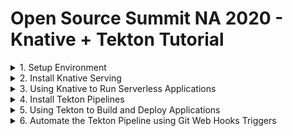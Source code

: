 # Open Source Summit NA 2020 - Knative + Tekton Tutorial

<details><summary>1. Setup Environment</summary>

## 1. Setup Environment

### Tools
- Kubernetes Cluster
    - Get a free Kubernetes cluster on [IBM Cloud](https://cloud.ibm.com), also check out the booth at OSS-NA IBM booth during the conference how to get $200 credit.
    - You can use other kubernetes cluster like [minikube](https://minikube.sigs.k8s.io) or [kind](https://kind.sigs.k8s.io/)
- [Kubernetes CLI]() `kubectl`
- [Knative CLI](https://knative.dev/docs/install/install-kn/) `kn`
- [Tekton CLI](https://github.com/tektoncd/cli#installing-tkn) `tkn`
- [Hey CLI](https://github.com/rakyll/hey#installation) `hey`

### Accounts
- [GitHub](https://github.com/)
- [Dockerhub](https://hub.docker.com/)

### Setup kubectl access

If using IBM Kubernetes FREE cluster
1. Select cluster from IBM Cloud console
1. Click the drop down Action menu on the top right and select **Connect via CLI** and follow the commands.
1. Log in to your IBM Cloud account
    ```sh
    ibmcloud login -a cloud.ibm.com -r <REGION> -g <IAM_RESOURCE_GROUP>
    ```
1. Set the Kubernetes context
    ```sh
    ibmcloud ks cluster config -c mycluster
    ```
1. Verify that you can connect to your cluster.
    ```sh
    kubectl version 
    ```
    Output should show the version of Kubernetes like this:
    ```
    kubectl version --short
    Client Version: v1.18.3
    Server Version: v1.18.3+IKS
    ```

### Setup Git

1. Fork this repository https://github.com/csantanapr/knative-tekton
1. Set the environment variable `GIT_REPO_URL` to the url of your fork, not mine. And your Git username `GIT_USERNAME`
    ```sh
    GIT_REPO_URL='https://github.com/REPLACEME/knative-tekton'
    GIT_USERNAME='REPLACE_WITH_USERNAME_FOR_AUTH'
    ```
1. Clone the repository and change directory
    ```sh
    git clone $GIT_REPO_URL
    cd knative-tekton
    ```
1. Generate [GitHub new token](https://github.com/settings/tokens). 
1. Make sure that **repo** and **admin:repo_hook** are seleted 
    <!--TODO: double check what are the minimum access for this tutorial -->
1. Set the following environment variables
    ```sh
    GIT_ACCESS_TOKEN='REPLACEME_TOKEN_VALUE'
    ```

### Setup Container Registry

1. Set the environment variables `REGISTRY_SERVER`, `REGISTRY_NAMESPACE` and `REGISTRY_PASSWORD`, The `REGISTRY_NAMESPACE` most likely would be your dockerhub username. For Dockerhub use `docker.io` as the value for ` 
    ```sh
    REGISTRY_SERVER='docker.io'
    REGISTRY_NAMESPACE='REPLACEME_DOCKER_USERNAME_VALUE'
    REGISTRY_PASSWORD='REPLACEME_DOCKER_PASSWORD'
    ```
</details>

<details><summary>2. Install Knative Serving</summary>

## 2. Install Knative Serving

1. Install Knative Serving in namespace `knative-serving`
    ```sh
    kubectl apply --filename https://github.com/knative/serving/releases/download/v0.15.1/serving-crds.yaml

    kubectl apply --filename https://github.com/knative/serving/releases/download/v0.15.1/serving-core.yaml
    ```
1. Install Knative Layer kourier in namespace `kourier-system`
    ```
    kubectl apply --filename https://github.com/knative/net-kourier/releases/download/v0.15.0/kourier.yaml
    ```
1. Set the environment variable `EXTERNAL_IP` to External IP Address of the Worker Node
    ```sh
    EXTERNAL_IP=$(kubectl get nodes -o jsonpath='{.items[0].status.addresses[?(@.type=="ExternalIP")].address}')
    echo EXTERNAL_IP=$EXTERNAL_IP
    ```
2. Set the environment variable `KNATIVE_DOMAIN` as the DNS domain using `nip.io`
    ```sh
    KNATIVE_DOMAIN="$EXTERNAL_IP.nip.io"
    echo KNATIVE_DOMAIN=$KNATIVE_DOMAIN
    ```
1. Configure DNS for Knative Serving
    ```sh
    kubectl patch configmap -n knative-serving config-domain -p "{\"data\": {\"$KNATIVE_DOMAIN\": \"\"}}"
    ```
1. Configure Kourier to listen on External IP
    ```sh
    cat <<EOF | kubectl apply -f -
    apiVersion: v1
    kind: Service
    metadata:
      name: kourier-ingress
      namespace: kourier-system
      labels:
        networking.knative.dev/ingress-provider: kourier
    spec:
      ports:
      - name: http2
        port: 80
        protocol: TCP
        targetPort: 8080
      - name: https
        port: 443
        protocol: TCP
        targetPort: 8443
      selector:
        app: 3scale-kourier-gateway
      type: NodePort
      externalIPs:
        - $EXTERNAL_IP
    EOF
    kubectl get svc -n kourier-system kourier-ingress
    ```
1. Configure Knative to use Kourier
    ```sh
    kubectl patch configmap/config-network \
      --namespace knative-serving \
      --type merge \
      --patch '{"data":{"ingress.class":"kourier.ingress.networking.knative.dev"}}'
    ```

</details>

<details><summary>3. Using Knative to Run Serverless Applications</summary>

## Using Knative to Run Serverless Applications

1. Set the environment variable `BASE_URL` to the kubernetes namespace with Domain name `<namespace>.<domainname>`
    ```sh
    SUB_DOMAIN="$(kubectl config view --minify --output 'jsonpath={..namespace}').$KNATIVE_DOMAIN"
    echo SUB_DOMAIN=$SUB_DOMAIN
    ```
1. Using the Knative CLI `kn` deploy an application usig a Container Image
    ```sh
    kn service create hello --image gcr.io/knative-samples/helloworld-go
    ```
1. You can see list your service
    ```sh
    kn service list hello
    ```
1. Use curl to invoke the Application
    ```sh
    curl hello.$SUB_DOMAIN
    ```
    It should print
    ```
    Hello World!
    ```
1. You can watch the pods and see how they scale down to zero after http traffic stops to the url
    ```
    kubectl get pod -l serving.knative.dev/service=hello -w
    ```

    Output should look like this:
    ```
    NAME                                     READY   STATUS
    hello-r4vz7-deployment-c5d4b88f7-ks95l   2/2     Running
    hello-r4vz7-deployment-c5d4b88f7-ks95l   2/2     Terminating
    hello-r4vz7-deployment-c5d4b88f7-ks95l   1/2     Terminating
    hello-r4vz7-deployment-c5d4b88f7-ks95l   0/2     Terminating
    ```

    Try to access the url again, and you will see the new pods running again.
    ```
    NAME                                     READY   STATUS
    hello-r4vz7-deployment-c5d4b88f7-rr8cd   0/2     Pending
    hello-r4vz7-deployment-c5d4b88f7-rr8cd   0/2     ContainerCreating
    hello-r4vz7-deployment-c5d4b88f7-rr8cd   1/2     Running
    hello-r4vz7-deployment-c5d4b88f7-rr8cd   2/2     Running
    ```
    Some people call this **Serverless** 🎉 🌮 🔥

## Using the kn CLI

1. Update the service hello with a new environment variable `TARGET`
    ```sh
    kn service update hello --env TARGET="World from v1" 
    ```
1. Now invoke the service
    ```sh
    curl hello.$SUB_DOMAIN
    ```
    It should print
    ```
    Hello World from v1!
    ```

## Traffic Splitting

1. Update the service hello by updating the environment variable `TARGET`, tag the previous version `v1`, send 25% traffic to this new version and leaving 75% of the traffic to `v1`
    ```sh
    kn service update hello \
     --env TARGET="Knative from v2" \
     --tag $(kubectl get ksvc hello --template='{{.status.latestReadyRevisionName}}')=v1 \
     --traffic v1=75,@latest=25
    ```
1. Describe the service to see the traffic split details
    ```sh
    kn service describe  hello
    ```
    Should print this
    ```
    Name:       hello
    Namespace:  debug
    Age:        6m
    URL:        http://hello.$SUB_DOMAIN

    Revisions:  
      25%  @latest (hello-mshgs-3) [3] (26s)
            Image:  gcr.io/knative-samples/helloworld-go (pinned to 5ea96b)
      75%  hello-tgzmt-2 #v1 [2] (6m)
            Image:  gcr.io/knative-samples/helloworld-go (pinned to 5ea96b)

    Conditions:  
      OK TYPE                   AGE REASON
      ++ Ready                  21s 
      ++ ConfigurationsReady    24s 
      ++ RoutesReady            21s 
    ```
1. Invoke the service usign a while loop you will see the message `Hello Knative from v2` 25% of the time
    ```sh
    while true; do
    curl hello.$SUB_DOMAIN 
    done
    ```
    Should print this
    ```
    Hello World from v1!
    Hello Knative from v2!
    Hello World from v1!
    Hello World from v1!
    ```
1. Update the service this time dark launch new version `v3` on a specific url, zero traffic will go to this version from the main url of the service
    ```sh
    kn service update hello \
        --env TARGET="OSS NA 2020 from v3" \
        --tag $(kubectl get ksvc hello --template='{{.status.latestReadyRevisionName}}')=v2 \
        --tag @latest=v3 \
        --traffic v1=75,v2=25,@latest=0
    ```
1. The latest version of the service is only available url prefix `v3-`, go ahead and invoke the latest directly.
    ```sh
    curl v3-hello.$SUB_DOMAIN
    ```
    It shoud print this
    ```
    Hello OSS NA from v3!
    ```
1. We are happy with our secret new version of the application, latest make it live to 100% of the user on the default url
    ```sh
    kn service update hello --traffic @latest=100
    ```
1. If we invoke the service in a loop you will see that 100% of the traffic is directed to version `v3` of our application
    ```sh
    while true; do
    curl hello.$SUB_DOMAIN 
    done
    ```
    Should print this
    ```
    Hello OSS NA 2020 from v3!
    Hello OSS NA 2020 from v3!
    Hello OSS NA 2020 from v3!
    Hello OSS NA 2020 from v3!
    ```
1. By using tags the custom urls with tag prefix are still available, in case you want to access an old revision of the application
    ```sh
    curl v1-hello.$SUB_DOMAIN 
    curl v2-hello.$SUB_DOMAIN 
    curl v3-hello.$SUB_DOMAIN 
    ```
    It should print
    ```
    Hello World from v1!
    Hello Knative from v2!
    Hello OSS NA 2020 from v3!
    ```
1. Now that you have your service configure and deploy, you want to reproduce this using a kubernetes manifest using YAML in a different namespace or cluster. You can define your Knative service using the following YAML you can use the command `kn service export`
    <details><summary>Show me the YAML</summary>

    ```yaml
    ---
    apiVersion: serving.knative.dev/v1
    kind: Service
    metadata:
      name: hello
    spec:
      template:
        metadata:
          name: hello-v1
        spec:
          containers:
            - env:
                - name: TARGET
                  value: World from v1
              image: gcr.io/knative-samples/helloworld-go
    ---
    apiVersion: serving.knative.dev/v1
    kind: Service
    metadata:
      name: hello
    spec:
      template:
        metadata:
          name: hello-v2
        spec:
          containers:
            - env:
                - name: TARGET
                  value: Knative from v2
              image: gcr.io/knative-samples/helloworld-go
    ---
    apiVersion: serving.knative.dev/v1
    kind: Service
    metadata:
      name: hello
    spec:
      template:
        metadata:
          name: hello-v3
        spec:
          containers:
            - env:
                - name: TARGET
                  value: OSS NA 2020 from v3
              image: gcr.io/knative-samples/helloworld-go
      traffic:
        - latestRevision: false
          percent: 0
          revisionName: hello-v1
          tag: v1
        - latestRevision: false
          percent: 0
          revisionName: hello-v2
          tag: v2
        - latestRevision: true
          percent: 100
          tag: v3
    ```
    </details>

    If you want to deploy usign YAML, delete the Application with `kn` and redeploy with `kubectl`
    ```sh
    kn delete service hello
    kubectl apply -f ./knative/v1v2v3.yaml
    ```
1. Delete the Application and all it's revisions
    ```sh
    kn service delete hello
    ```

</details>

<details><summary>4. Install Tekton Pipelines</summary>

## 4. Install Tekton

1. Install Tekton Pipelines in namespace `tekton-pipelines`
    ```sh
    kubectl apply --filename https://storage.googleapis.com/tekton-releases/pipeline/previous/v0.13.2/release.yaml
    ```

1. Install Tekton Dashboard in namespace `tekton-pipelines` (Optional)
    ```sh
    kubectl apply --filename https://github.com/tektoncd/dashboard/releases/download/v0.7.0/tekton-dashboard-release.yaml
    ```
    To access the dashboard you can configure a service with `NodePort`
    ```sh
    kubectl expose service tekton-dashboard --name tekton-dashboard-ingress --type=NodePort -n tekton-pipelines
    ```
    Set an environment variable `TEKTON_DASHBOARD_URL` with the url to access the Dashboard
    ```sh
    EXTERNAL_IP=$(kubectl get nodes -o jsonpath='{.items[0].status.addresses[?(@.type=="ExternalIP")].address}')
    TEKTON_DASHBOARD_NODEPORT=$(kubectl get svc tekton-dashboard-ingress -n tekton-pipelines -o jsonpath='{.spec.ports[0].nodePort}')
    TEKTON_DASHBOARD_URL=http://$EXTERNAL_IP:$TEKTON_DASHBOARD_NODEPORT
    echo TEKTON_DASHBOARD_URL=$TEKTON_DASHBOARD_URL
    ```

</details>

<details><summary>5. Using Tekton to Build and Deploy Applications</summary>

## Using Tekton to Build Applications

- Tekton helps create composable DevOps Automation by putting together **Tasks**, and **Pipelines**

<details><summary>5.1 Configure Access for Tekton</summary>

### 5.1 Configure Access for Tekto

1. In this repository we have a sample application, you can see the source code in [src/app.js](./src//app.js) This application is using JavaScript to implement a web server, but you can use any language you want.
    ```javascript
    const app = require("express")()
    const server = require("http").createServer(app)
    const port = process.env.PORT || "8080"
    const message = process.env.MESSAGE || 'Hello World'

    app.get('/', (req, res) => res.send(message))
    server.listen(port, function () {
        console.log(`App listening on ${port}`)
    });
    ```
1. We need to package our application in a Container Image and store this Image in a Container Registry. Since we are going to need to create secrets with the registry credentials we are going to create a ServiceAccount `pipelines` with the associated secret `regcred`. Make sure you setup your container credentials as environment variables. Checkout the [Setup Container Registry](#setup-container-registry) in the Setup Environment section on this tutorial. This commands will print your credentials make sure no one is looking over, the printed command is what you need to run.
    ```sh
    echo kubectl create secret docker-registry regcred \
      --docker-server=\'${REGISTRY_SERVER}\' \
      --docker-username=\'${REGISTRY_NAMESPACE}\' \
      --docker-password=\'${REGISTRY_PASSWORD}\'
    echo "Run the previous command manually ^ this avoids problems with charaters in the shell"
    ```
    NOTE: If you password have some characters that are interpreted by the shell, then do NOT use environment variables, explicit enter your values in the command wrapped by single quotes `'`
1. Create a ServiceAccount `pipeline` that contains the secret `regsecret` that we just created
    ```yaml
    apiVersion: v1
    kind: ServiceAccount
    metadata:
      name: pipeline
    secrets:
      - name: regcred
    ```
    Run the following command with the provided `YAML`
    ```sh
    kubectl apply -f tekton/sa.yaml
    ```
1. We are going to be using Tekton to deploy the Knative Service, we need to configure RBAC to provide edit access to the current namespace `default` to the ServiceAccount `pipeline` if you are using a different namespace than `default` edit the file `tekton/rbac.yaml` and provide the namespace where to create the `Role` and the `RoleBinding` fo more info check out the [RBAC](https://kubernetes.io/docs/reference/access-authn-authz/rbac/) docs. Run the following command to grant access to sa `pipelines`
    ```sh
    kubectl apply -f tekton/rbac.yaml
    ```

</details>

<details><summary>5.2 The Build Tekton Task</summary>

### 5.2 The Build Tekton Task

1. I provided a Tekton Task that can download source code from git, build and push the Image to a registry. Install the task _build_ like this
    ```sh
    kubectl apply -f tekton/task-build.yaml
    ```
1. You can list the task that we just created using the `tkn` CLI
    ```sh
    tkn task ls
    ```
1. We can also get more details about the _build_ **Task** using `tkn task describe`
    ```
    tkn task describe build
    ```
1. Let's use the Tekton CLI to test our _build_ **Task** you need to pass the ServiceAccount `pipeline` to be use to run the Task. You will need to pass the GitHub URL to your fork or use this repository. You will need to pass the directory within the repository where the application in our case is `nodejs`. The repository image name is `knative-tekton`
    ```sh
    tkn task start build --showlog \
      -p repo-url=${GIT_REPO_URL} \
      -p image=${REGISTRY_SERVER}/${REGISTRY_NAMESPACE}/knative-tekton \
      -p CONTEXT=nodejs \
      -s pipeline 
    ```
1. You can check out the container registry and see that the image was pushed to repository a minute ago, it should return status Code `200`
    ```sh
    curl -s -o /dev/null -w "%{http_code}\n" https://index.$REGISTRY_SERVER/v1/repositories/$REGISTRY_NAMESPACE/knative-tekton/tags/latest
    ```
</details>

<details><summary>5.3 The Deploy Tekton Task</summary>

### 5.3 The Deploy Tekton Task

1. I provided a Tekton Task that can run `kubectl` to deploy the Knative Application using a YAML manifest. Install the task _deploy_ like this
    ```sh
    kubectl apply -f tekton/task-deploy.yaml
    ```
1. I provided a Task YAML that defines our Knative Application in [knative/service.yaml](./knative/service.yaml)
    ```yaml
    apiVersion: serving.knative.dev/v1
    kind: Service
    metadata:
      name: demo
    spec:
      template:
        spec:
          containers:
            - image: docker.io/csantanapr/knative-tekton
              imagePullPolicy: Always
              env:
                - name: MESSAGE
                  value: Welcome to OSS NA 2020 !
    ```
1. Let's use the Tekton CLI to test our _deploy_ **Task** you need to pass the ServiceAccount `pipeline` to be use to run the Task. You will need to pass the GitHub URL to your fork or use this repository. You will need to pass the directory within the repository where the application yaml manifest is located and the file name in our case is `knative` and `service.yaml` .
    ```sh
    tkn task start deploy --showlog \
      -p image=${REGISTRY_SERVER}/${REGISTRY_NAMESPACE}/knative-tekton \
      -p repo-url=${GIT_REPO_URL} \
      -p dir=knative \
      -p yaml=service.yaml \
      -s pipeline 
    ```
1. You can check out that the Knative Application was deploy
    ```sh
    kn service list demo
    ```

</details>

<details><summary>5.4 The Build and Deploy Pipeline</summary>

### 5.4 The Build and Deploy Pipeline

1. If we want to build the application image and then deploy the application, we can run the Tasks **build** and **deploy** by defining a **Pipeline** that contains the two Tasks, deploy the Pipeline `build-deploy`
    ```sh
    kubectl apply -f tekton/pipeline-build-deploy.yaml
    ```
1. You can list the pipeline that we just created using the `tkn` CLI
    ```sh
    tkn pipeline ls
    ```
1. We can also get more details about the _build-deploy_ **Pipeline** using `tkn pipeline describe`
    ```
    tkn pipeline describe build-deploy
    ```
1. Let's use the Tekton CLI to test our _build-deploy_ **Pipeline** you need to pass the ServiceAccount `pipeline` to be use to run the Tasks. You will need to pass the GitHub URL to your fork or use this repository. You will also pass the Image location where to push in the the registry and where Kubernetes should pull the image for the Knative Application. The directory and filename for the Kantive yaml are already specified in the Pipeline definition.
    ```sh
    tkn pipeline start build-deploy --showlog \
      -p image=${REGISTRY_SERVER}/${REGISTRY_NAMESPACE}/knative-tekton \
      -p repo-url=${GIT_REPO_URL} \
      -s pipeline 
    ```
1. You can inpect the results and duration by describing the last **PipelineRun**
    ```sh
    tkn pipelinerun describe --last
    ```
1. Check that the latest Knative Application revision is ready
    ```sh
    kn service list demo
    ```
1. Run the Application using the url
    ```sh
    curl http://demo.$SUB_DOMAIN
    ```
    It shoudl print
    ```
    Welcome to OSS NA 2020  🎉 🌮 🔥 🤗!
    ```
</details>

</details>



<details><summary>6. Automate the Tekton Pipeline using Git Web Hooks Triggers</summary>

## 6. Automate the Tekton Pipeline using Git Web Hooks

### 6.1 Install Tekton Triggers

1. Install Tekton Triggers in namespace `tekton-pipelines`
    ```sh
    kubectl apply --filename  https://storage.googleapis.com/tekton-releases/triggers/previous/v0.5.0/release.yaml
    ``` 

### 6.2 Create TriggerTemplate, TriggerBinding

1. When the Webhook invokes we want to start a Pipeline, we will a `TriggerTemplate` to use a specification on which Tekton resources should be created, in our case will be creating a new `PipelineRun` this will start a new `Pipeline` install
    ```sh
    kubectl apply -f tekton/trigger-template.yaml
    ```
1. When the Webhook invokes we want to extract information from the Web Hook http request sent by the Git Server, we will use a `TriggerBinding` this information is what gets passed to the `TriggerTemplate`
    ```sh
    kubectl apply -f tekton/trigger-binding.yaml
    ```

### 6.3 Create Trigger EventListener

1. To be able to handle the http request sent by the GitHub Webhook, we need a webserver. Tekton provides a way to define this listeners that takes the `TriggerBinding` and the `TriggerTemplate` as specification. We can specify Interceptors to handle any customization for example I only want to start a new **Pipeline** only when push happens on the main branch.
    ```sh
    kubectl apply -f tekton/trigger-listener.yaml
    ```
1. The Eventlister creates a deployment and a service you can list both using this command
    ```sh
    kubectl get deployments,eventlistener,svc -l eventlistener=cicd
    ```

### 6.4 Get URL for Git Hook

- It will depend on your cluster and how traffic is configured into your Kubernetes Cluster, you would need to configure an Application Load Balancer (ALB), Ingress, or in case of OpenShift a Route. If you are running the Kubernetes cluster on your local workstation using something minikube, kind, docker-desktop, or k3s then you I recommend a Cloud Native Tunnel solution like [inlets](https://docs.inlets.dev/#/) a by the open source contributor [Alex Ellis](https://twitter.com/alexellisuk) 

1. Expose the EventListener as `NodePort`
    ```sh
    kubectl expose service el-cicd --name el-cicd-ingress --type=NodePort
    ```
1. Get the url using the external IP of the worker node and the `NodePort` assign. Set an environment variable `GIT_WEBHOOK_URL`
    ```sh
    EXTERNAL_IP=$(kubectl get nodes -o jsonpath='{.items[0].status.addresses[?(@.type=="ExternalIP")].address}')
    GIT_WEBHOOK_NODEPORT=$(kubectl get svc el-cicd-ingress -o jsonpath='{.spec.ports[0].nodePort}')
    GIT_WEBHOOK_URL=http://$EXTERNAL_IP:$GIT_WEBHOOK_NODEPORT
    echo GIT_WEBHOOK_URL=$GIT_WEBHOOK_URL
    ```
    **WARNING:** Take into account that this URL is insecure is using http and not https, this means you should not use this type of URL for real work environments, In that case you would need to expose the service for the eventlistener using a secure connection using *https** 
1. Add the Git Web Hook url to your Git repository
    1. Open Settings in your Github repository
    1. Click **Webhooks**
    1. Click **Add webhook**
    1. Copy and paste the `$GIT_WEBHOOK_URL` value into the **Payload URL**
    1. Select Content type **application/json**
    1. Click **Add webhook**
1. (Optional) Another option instead of doing it manually you can use the following to create the git webhook programatically
    ```sh
    curl -v -X POST -u $GIT_USERNAME:$GIT_ACCESS_TOKEN \
    -d "{\"name\": \"web\",\"active\": true,\"events\": [\"push\"],\"config\": {\"url\": \"$GIT_WEBHOOK_URL\",\"content_type\": \"json\",\"insecure_ssl\": \"1\"}}" \
    -L https://api.github.com/repos/$GIT_USERNAME/knative-tekton/hooks
    ```
1. Now make a change to application manifest such like changing the message in [knative/service.yaml](./knative/service.yaml) to something like `My First Serveless App @ OSS NA 2020  🎉 🌮 🔥 🤗!` and push the change to the default branch
1. A new Tekton **PipelineRun** gets created starting a new **Pipeline** Instance. You can check in the Tekton Dashboard for progress of use the tkn CLI
    ```sh
    tkn pipeline logs -f --last
    ```
1. To see the details of the execution of the PipelineRun use the tkn CLI
    ```sh
    tkn pipelinerun describe --last
    ```
1. The Knative Application Application is updated with the new Image built using the tag value of the 7 first characters of the git commit sha, describe the service using the kn CLI
    ```sh
    kn service describe demo
    ```
1. Invoke your new built revision for the Knative Application
    ```sh
    curl http://demo.$SUB_DOMAIN
    ```
    It should print
    ```
    My First Serveless App @ OSS NA 2020  🎉 🌮 🔥 🤗!
    ```

</details>
